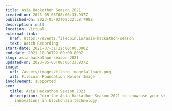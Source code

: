 ```yaml
---
title: Asia Hackathon Season 2021
created-on: 2023-05-03T08:06:33.937Z
published-on: 2023-05-03T08:22:38.798Z
description: null
location: Virtual
external-link:
  href: https://events.filecoin.io/asia-hackathon-season
  text: Watch Recording
start-date: 2021-07-31T22:00:00.000Z
end-date: 2021-10-30T22:00:00.000Z
slug: asia-hackathon-season-2021
updated-on: 2023-05-03T08:06:33.937Z
image:
  url: /assets/images/filorg_imagefallback.png
  alt: Filecoin Foundation Holder Image
involvement: supported
seo:
  title: Asia Hackathon Season 2021
  description: Join the Asia Hackathon Season 2021 to showcase your skills and
    innovations in blockchain technology.
---
```

